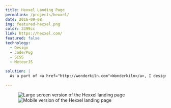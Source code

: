 ```yaml
---
title: Hexxel Landing Page
permalink: /projects/hexxel/
date: 2016-09-08
img: featured-hexxel.png
color: 3399cc
link: https://hexxel.com/
featured: false
technology:
  - Design
  - Jade/Pug
  - SCSS
  - MeteorJS
  
solution: |
  As a part of <a href="http://wonderkiln.com">Wonderkiln</a>, I designed and implemented a quick yet responsive landing page for Hexxel to introduce their upcoming product. There are quite a few subtle animations not accurately conveyed in a static mockup, I encourage you to check out the page in it's full glory!

---
```

<figure class="projects__img-wrapper row row--full" style="background-color: #{{ page.color }}">
  <div class="projects__col--two-thirds">
    <img class="projects__img projects__img--full" src="{{ site.imgurl }}hexxel-landing.png" alt="Large screen version of the Hexxel landing page">
  </div>
  <div class="projects__col--one-third">
    <img class="projects__img projects__img--full" src="{{ site.imgurl }}hexxel-mobile.png" alt="Mobile version of the Hexxel landing page">
  </div>
</figure>
